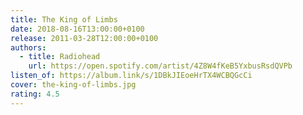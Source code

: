 ```yaml
---
title: The King of Limbs
date: 2018-08-16T13:00:00+0100
release: 2011-03-28T12:00:00+0100
authors:
  - title: Radiohead
    url: https://open.spotify.com/artist/4Z8W4fKeB5YxbusRsdQVPb
listen_of: https://album.link/s/1DBkJIEoeHrTX4WCBQGcCi
cover: the-king-of-limbs.jpg
rating: 4.5
---
```

